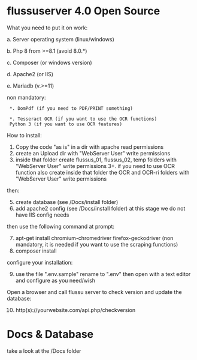# flussuserver 4.0 Open Source

What you need to put it on work:

  a. Server operating system (linux/windows)
  
  b. Php 8 from >=8.1 (avoid 8.0.*)
  
  c. Composer (or windows version)
  
  d. Apache2  (or IIS)
  
  e. Mariadb (v.>=11)
  
  non mandatory:

     *. DomPdf (if you need to PDF/PRINT something)

     *. Tesseract OCR (if you want to use the OCR functions)
     Python 3 (if you want to use OCR features)

How to install:

1. Copy the code "as is" in a dir with apache read permissions
2. create an Upload dir with "WebServer User" write permissions
3. inside that folder create flussus_01, flussus_02, temp folders 
    with "WebServer User" write permissions
3+. if you need to use OCR function also create inside that folder
    the OCR and OCR-ri folders with "WebServer User" write permissions

then: 

5. create database (see /Docs/install folder)
6. add apache2 config (see /Docs/install folder)
   at this stage we do not have IIS config needs

then use the following command at prompt:

7. apt-get install chromium-chromedriver firefox-geckodriver 
   (non mandatory, it is needed if you want to use the scraping functions)
8. composer install

configure your installation:

9. use the file ".env.sample" rename to ".env" then open with a text editor
   and configure as you need/wish

Open a browser and call flussu server to check version and
update the database:

10. http(s)://yourwebsite.com/api.php/checkversion

# Docs & Database
take a look at the /Docs folder
